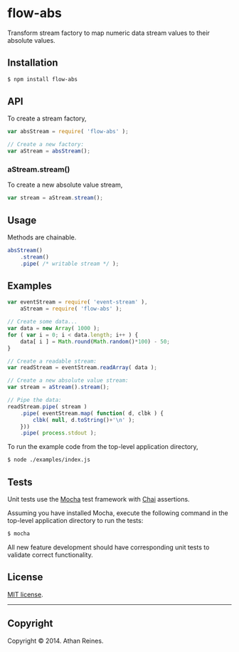 flow-abs
========

Transform stream factory to map numeric data stream values to their absolute values.


## Installation

``` bash
$ npm install flow-abs
```

## API

To create a stream factory,

``` javascript
var absStream = require( 'flow-abs' );

// Create a new factory:
var aStream = absStream();
```

### aStream.stream()

To create a new absolute value stream,

``` javascript
var stream = aStream.stream();
```


## Usage

Methods are chainable.

``` javascript
absStream()
	.stream()
	.pipe( /* writable stream */ );
```


## Examples

``` javascript
var eventStream = require( 'event-stream' ),
	aStream = require( 'flow-abs' );

// Create some data...
var data = new Array( 1000 );
for ( var i = 0; i < data.length; i++ ) {
	data[ i ] = Math.round(Math.random()*100) - 50;
}

// Create a readable stream:
var readStream = eventStream.readArray( data );

// Create a new absolute value stream:
var stream = aStream().stream();

// Pipe the data:
readStream.pipe( stream )
	.pipe( eventStream.map( function( d, clbk ) {
		clbk( null, d.toString()+'\n' );
	}))
	.pipe( process.stdout );
```

To run the example code from the top-level application directory,

``` bash
$ node ./examples/index.js
```


## Tests

Unit tests use the [Mocha](http://mochajs.org/) test framework with [Chai](http://chaijs.com) assertions.

Assuming you have installed Mocha, execute the following command in the top-level application directory to run the tests:

``` bash
$ mocha
```

All new feature development should have corresponding unit tests to validate correct functionality.


## License

[MIT license](http://opensource.org/licenses/MIT). 


---
## Copyright

Copyright &copy; 2014. Athan Reines.

